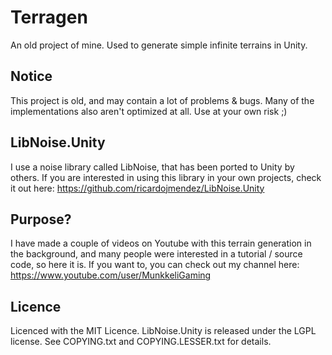 # Terragen
An old project of mine. Used to generate simple infinite terrains in Unity.

## Notice
  This project is old, and may contain a lot of problems & bugs. Many of the implementations also aren't optimized at all.
  Use at your own risk ;)

## LibNoise.Unity
I use a noise library called LibNoise, that has been ported to Unity by others. If you are interested in using this library in your own projects, check it out here: https://github.com/ricardojmendez/LibNoise.Unity

## Purpose?
I have made a couple of videos on Youtube with this terrain generation in the background, and many people were interested in a tutorial / source code, so here it is. If you want to, you can check out my channel here: https://www.youtube.com/user/MunkkeliGaming

## Licence
Licenced with the MIT Licence.
LibNoise.Unity is released under the LGPL license. See COPYING.txt and COPYING.LESSER.txt for details.
